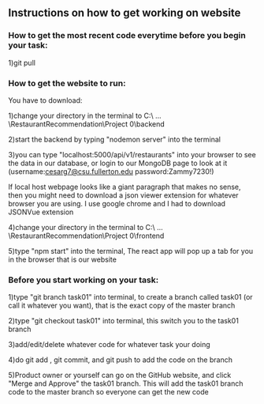 
## Instructions on how to get working on website


### How to get the most recent code everytime before you begin your task:
1)git pull


### How to get the website to run:
You have to download:



1)change your directory in the terminal to C:\ ... \RestaurantRecommendation\Project 0\backend

2)start the backend by typing "nodemon server" into the terminal

3)you can type "localhost:5000/api/v1/restaurants" into your browser to see the data in our database, or login to our MongoDB page to look at it (username:cesarg7@csu.fullerton.edu password:Zammy7230!)


If local host webpage looks like a giant paragraph that makes no sense, then you might need to download a json viewer extension for whatever browser you are using. I use google chrome and I had to download JSONVue extension

4)change your directory in the terminal to C:\ ... \RestaurantRecommendation\Project 0\frontend

5)type "npm start" into the terminal, The react app will pop up a tab for you in the browser that is our website


### Before you start working on your task:
1)type "git branch task01" into terminal, to create a branch called task01 (or call it whatever you want), that is the exact copy of the master branch

2)type "git checkout task01" into terminal, this switch you to the task01 branch

3)add/edit/delete whatever code for whatever task your doing

4)do git add <file name>, git commit, and git push to add the code on the branch

5)Product owner or yourself can go on the GitHub website, and click "Merge and Approve" the task01 branch. This will add the task01 branch code to the master branch so everyone can get the new code